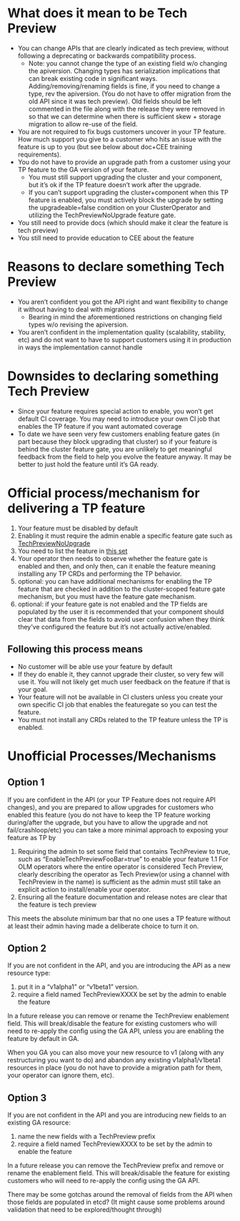 # What does it mean to be Tech Preview

* You can change APIs that are clearly indicated as tech preview, without following a deprecating or backwards compatibility process.
  * Note: you cannot change the type of an existing field w/o changing the apiversion.  Changing types has serialization
implications that can break existing code in significant ways.  Adding/removing/renaming fields is fine, if you need to change a
type, rev the apiversion.  (You do not have to offer migration from the old API since it was tech preview).  Old fields should be left commented in the file along with the release they were removed in so that we can determine when there is sufficient skew + storage migration to allow re-use of the field.
* You are not required to fix bugs customers uncover in your TP feature.  How much support you give to a customer who hits an
issue with the feature is up to you (but see below about doc+CEE training requirements).
* You do not have to provide an upgrade path from a customer using your TP feature to the GA version of your feature.
  * You must still support upgrading the cluster and your component, but it’s ok if the TP feature doesn’t work after the upgrade.
  * If you can’t support upgrading the cluster+component when this TP feature is enabled, you must actively block the upgrade by
setting the upgradeable=false condition on your ClusterOperator and utilizing the TechPreviewNoUpgrade feature gate.
* You still need to provide docs (which should make it clear the feature is tech preview)
* You still need to provide education to CEE about the feature



# Reasons to declare something Tech Preview

* You aren’t confident you got the API right and want flexibility to change it without having to deal with migrations
  * Bearing in mind the aforementioned restrictions on changing field types w/o revising the apiversion.
* You aren’t confident in the implementation quality (scalability, stability, etc) and do not want to have to support customers using it in production in ways the implementation cannot handle


# Downsides to declaring something Tech Preview
* Since your feature requires special action to enable, you won’t get default CI coverage.  You may need to introduce your own
CI job that enables the TP feature if you want automated coverage
* To date we have seen very few customers enabling feature gates (in part because they block upgrading that cluster) so if your
feature is behind the cluster feature gate, you are unlikely to get meaningful feedback from the field to help you evolve the
feature anyway.  It may be better to just hold the feature until it’s GA ready.


# Official process/mechanism for delivering a TP feature

1. Your feature must be disabled by default
1. Enabling it must require the admin enable a specific feature gate such as [TechPreviewNoUpgrade](https://docs.openshift.com/container-platform/4.1/nodes/clusters/nodes-cluster-enabling-features.html)
1. You need to list the feature in [this set](https://github.com/openshift/api/blob/bace76a807222b30bb9bfd4926826348156fb522/config/v1/types_feature.go#L117)
1. Your operator then needs to observe whether the feature gate is enabled and then, and only then, can it enable the feature
meaning installing any TP CRDs and performing the TP behavior.
1. optional:  you can have additional mechanisms for enabling the TP feature that are checked in addition to the cluster-scoped
feature gate mechanism, but you must have the feature gate mechanism.
1. optional:  if your feature gate is not enabled and the TP fields are populated by the user it is recommended that your
component should clear that data from the fields to avoid user confusion when they think they’ve configured the feature but
it’s not actually active/enabled.


## Following this process means

* No customer will be able use your feature by default
* If they do enable it, they cannot upgrade their cluster, so very few will use it.  You will not likely get much user feedback
on the feature if that is your goal.
* Your feature will not be available in CI clusters unless you create your own specific CI job that enables the featuregate so
you can test the feature.
* You must not install any CRDs related to the TP feature unless the TP is enabled.



# Unofficial Processes/Mechanisms

## Option 1

If you are confident in the API (or your TP Feature does not require API changes), and you are prepared to allow upgrades for
customers who enabled this feature (you do not have to keep the TP feature working during/after the upgrade, but you have to
allow the upgrade and not fail/crashloop/etc) you can take a more minimal approach to exposing your feature as TP by

1. Requiring the admin to set some field that contains TechPreview to true, such as “EnableTechPreviewFooBar=true” to enable your
feature
  1.1 For OLM operators where the entire operator is considered Tech Preview, clearly describing the operator as Tech Preview(or using a channel with TechPreview in the name) is sufficient as the admin must still take an explicit action to install/enable your operator.
1. Ensuring all the feature documentation and release notes are clear that the feature is tech preview

This meets the absolute minimum bar that no one uses a TP feature without at least their admin having made a deliberate choice to
turn it on.

## Option 2

If you are not confident in the API, and you are introducing the API as a new resource type:

1. put it in a “v1alpha1” or “v1beta1” version.
1. require a field named TechPreviewXXXX be set by the admin to enable the feature

In a future release you can remove or rename the TechPreview enablement field.  This will break/disable the feature for existing
customers who will need to re-apply the config using the GA API, unless you are enabling the feature by default in GA.

When you GA you can also move your new resource to v1 (along with any restructuring you want to do) and abandon any existing
v1alpha1/v1beta1 resources in place (you do not have to provide a migration path for them, your operator can ignore them, etc).

## Option 3

If you are not confident in the API and you are introducing new fields to an existing GA resource:

1. name the new fields with a TechPreview prefix
1. require a field named TechPreviewXXXX to be set by the admin to enable the feature

In a future release you can remove the TechPreview prefix and remove or rename the enablement field.  This will break/disable the
feature for existing customers who will need to re-apply the config using the GA API.

There may be some gotchas around the removal of fields from the API when those fields are populated in etcd?  (It might cause
some problems around validation that need to be explored/thought through)
